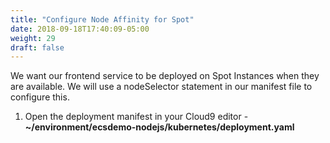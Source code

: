 ```yaml
---
title: "Configure Node Affinity for Spot"
date: 2018-09-18T17:40:09-05:00
weight: 29
draft: false
---
```


We want our frontend service to be deployed on Spot Instances when they are available. We will use a nodeSelector statement in our manifest file to configure this.

1. Open the deployment manifest in your Cloud9 editor - **~/environment/ecsdemo-nodejs/kubernetes/deployment.yaml**